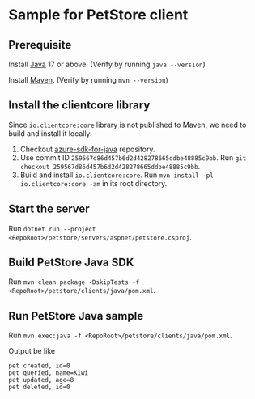 # Sample for PetStore client

## Prerequisite

Install [Java](https://docs.microsoft.com/java/openjdk/download) 17 or above. (Verify by running `java --version`)

Install [Maven](https://maven.apache.org/install.html). (Verify by running `mvn --version`)

## Install the clientcore library

Since `io.clientcore:core` library is not published to Maven, we need to build and install it locally.

1. Checkout [azure-sdk-for-java](https://github.com/Azure/azure-sdk-for-java) repository.
2. Use commit ID `259567d86d457b6d2d428278665ddbe48885c9bb`. Run `git checkout 259567d86d457b6d2d428278665ddbe48885c9bb`.
3. Build and install `io.clientcore:core`. Run `mvn install -pl io.clientcore:core -am` in its root directory.

## Start the server

Run `dotnet run --project <RepoRoot>/petstore/servers/aspnet/petstore.csproj`.

## Build PetStore Java SDK

Run `mvn clean package -DskipTests -f <RepoRoot>/petstore/clients/java/pom.xml`.

## Run PetStore Java sample

Run `mvn exec:java -f <RepoRoot>/petstore/clients/java/pom.xml`.

Output be like
```
pet created, id=0
pet queried, name=Kiwi
pet updated, age=8
pet deleted, id=0
```

